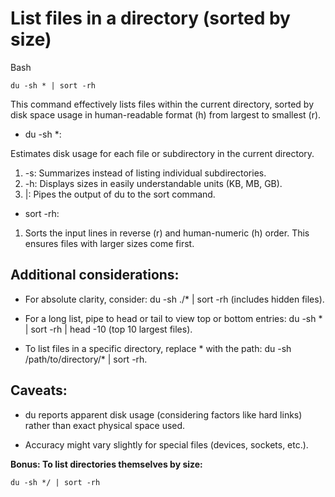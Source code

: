 # List files in a directory (sorted by size)

Bash

```
du -sh * | sort -rh
```

This command effectively lists files within the current directory, sorted by disk space usage in human-readable format (h) from largest to smallest (r).

* du -sh *:

Estimates disk usage for each file or subdirectory in the current directory.
1. -s: Summarizes instead of listing individual subdirectories.
2. -h: Displays sizes in easily understandable units (KB, MB, GB).
3. |: Pipes the output of du to the sort command.

* sort -rh:

1. Sorts the input lines in reverse (r) and human-numeric (h) order. This ensures files with larger sizes come first.

## Additional considerations:

* For absolute clarity, consider: du -sh ./* | sort -rh (includes hidden files).

* For a long list, pipe to head or tail to view top or bottom entries: du -sh * | sort -rh | head -10 (top 10 largest files).

* To list files in a specific directory, replace * with the path: du -sh /path/to/directory/* | sort -rh.


## Caveats:

* du reports apparent disk usage (considering factors like hard links) rather than exact physical space used.

* Accuracy might vary slightly for special files (devices, sockets, etc.).

**Bonus: To list directories themselves by size:**

```
du -sh */ | sort -rh
```
